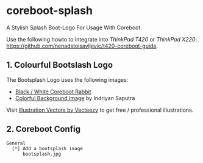 # coreboot-splash
A Stylish Splash Boot-Logo For Usage With Coreboot.

Use the following howto to integrate into *ThinkPad T420* or *ThinkPad X220*:
https://github.com/nenadstoisavljevic/t420-coreboot-guide.

## 1. Colourful Bootslash Logo

The Bootsplash Logo uses the following images:

- <a href="https://github.com/Thrilleratplay/bootsplash-coreboot">Black / White Coreboot Rabbit</a>
- <a href="https://www.vecteezy.com/vector-art/24739467-free-vector-abstract-colorful-geometric-shape-design-background">Colorful Background Image</a> by Indriyan Saputra

Visit <a href="https://www.vecteezy.com/free-vector/illustration">Illustration Vectors by Vecteezy</a> to get free / professional illustrations.

## 2. Coreboot Config

```
General
  [*] Add a bootsplash image
      bootsplash.jpg
```
